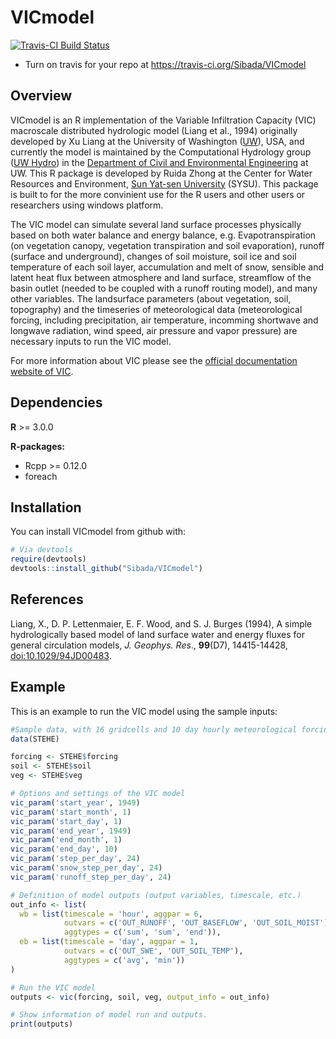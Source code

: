 # VICmodel

[![Travis-CI Build Status](https://travis-ci.org/Sibada/VICmodel.svg?branch=master)](https://travis-ci.org/Sibada/VICmodel)
 * Turn on travis for your repo at https://travis-ci.org/Sibada/VICmodel

## Overview
VICmodel is an R implementation of the Variable Infiltration Capacity (VIC) macroscale distributed hydrologic model (Liang et al., 1994) originally developed by Xu Liang at the University of Washington ([UW](http://www.washington.edu/)), USA, and currently the model is maintained by the Computational Hydrology group ([UW Hydro](http://uw-hydro.github.io/)) in the [Department of Civil and Environmental Engineering](https://www.ce.washington.edu/) at UW. This R package is developed by Ruida Zhong at the Center for Water Resources and Environment, [Sun Yat-sen University](http://www.sysu.edu.cn/) (SYSU). This package is built to for the more convinient use for the R users and other users or researchers using windows platform.

The VIC model can simulate several land surface processes physically based on both water balance and energy balance, e.g. Evapotranspiration (on vegetation canopy, vegetation transpiration and soil evaporation), runoff (surface and underground), changes of soil moisture, soil ice and soil temperature of each soil layer, accumulation and melt of snow, sensible and latent heat flux between atmosphere and land surface, streamflow of the basin outlet (needed to be coupled with a runoff routing model), and many other variables. The landsurface parameters (about vegetation, soil, topography) and the timeseries of meteorological data (meteorological forcing, including precipitation, air temperature, incomming shortwave and longwave radiation, wind speed, air pressure and vapor pressure) are necessary inputs to run the VIC model.

For more information about VIC please see the [official documentation website of VIC](http://vic.readthedocs.io/en/master/).

## Dependencies

**R** >= 3.0.0
 
**R-packages:**

- Rcpp >= 0.12.0
- foreach

## Installation

You can install VICmodel from github with:

``` r
# Via devtools
require(devtools)
devtools::install_github("Sibada/VICmodel")
```

## References
Liang, X., D. P. Lettenmaier, E. F. Wood, and S. J. Burges (1994), A simple hydrologically based model of land surface water and energy fluxes for general circulation models, _J. Geophys. Res_., **99**(D7), 14415-14428, [doi:10.1029/94JD00483](http://dx.doi.org/10.1029/94JD00483).

## Example

This is an example to run the VIC model using the sample inputs:

``` r
#Sample data, with 16 gridcells and 10 day hourly meteorological forcing inputs
data(STEHE)

forcing <- STEHE$forcing
soil <- STEHE$soil
veg <- STEHE$veg

# Options and settings of the VIC model
vic_param('start_year', 1949)
vic_param('start_month', 1)
vic_param('start_day', 1)
vic_param('end_year', 1949)
vic_param('end_month', 1)
vic_param('end_day', 10)
vic_param('step_per_day', 24)
vic_param('snow_step_per_day', 24)
vic_param('runoff_step_per_day', 24)

# Definition of model outputs (output variables, timescale, etc.)
out_info <- list(
  wb = list(timescale = 'hour', aggpar = 6,
            outvars = c('OUT_RUNOFF', 'OUT_BASEFLOW', 'OUT_SOIL_MOIST'),
            aggtypes = c('sum', 'sum', 'end')),
  eb = list(timescale = 'day', aggpar = 1,
            outvars = c('OUT_SWE', 'OUT_SOIL_TEMP'),
            aggtypes = c('avg', 'min'))
)

# Run the VIC model
outputs <- vic(forcing, soil, veg, output_info = out_info)

# Show information of model run and outputs.
print(outputs)
```

